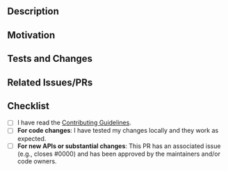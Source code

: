 ## Description


## Motivation


## Tests and Changes


## Related Issues/PRs



## Checklist

- [ ] I have read the [Contributing Guidelines](https://github.com/mkeithX/mkeithx.github.io/blob/main/CONTRIBUTING.md#contribute).
- [ ] **For code changes**: I have tested my changes locally and they work as expected.
- [ ] **For new APIs or substantial changes**: This PR has an associated issue (e.g., closes #0000) and has been approved by the maintainers and/or code owners.
